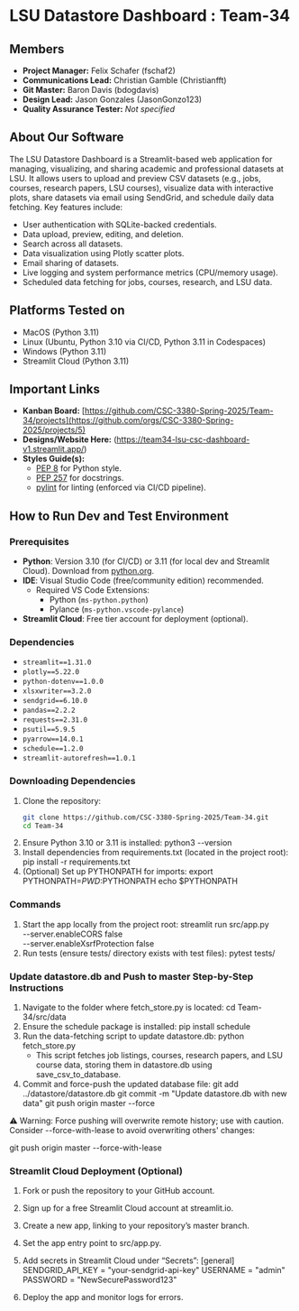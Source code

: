 # LSU Datastore Dashboard : Team-34

## Members
- **Project Manager:** Felix Schafer (fschaf2)  
- **Communications Lead:** Christian Gamble (Christianfft)  
- **Git Master:** Baron Davis (bdogdavis)  
- **Design Lead:** Jason Gonzales (JasonGonzo123)  
- **Quality Assurance Tester:** _Not specified_  

## About Our Software
The LSU Datastore Dashboard is a Streamlit-based web application for managing, visualizing, and sharing academic and professional datasets at LSU. It allows users to upload and preview CSV datasets (e.g., jobs, courses, research papers, LSU courses), visualize data with interactive plots, share datasets via email using SendGrid, and schedule daily data fetching. Key features include:

- User authentication with SQLite-backed credentials.
- Data upload, preview, editing, and deletion.
- Search across all datasets.
- Data visualization using Plotly scatter plots.
- Email sharing of datasets.
- Live logging and system performance metrics (CPU/memory usage).
- Scheduled data fetching for jobs, courses, research, and LSU data.

## Platforms Tested on
- MacOS (Python 3.11)
- Linux (Ubuntu, Python 3.10 via CI/CD, Python 3.11 in Codespaces)
- Windows (Python 3.11)
- Streamlit Cloud (Python 3.11)

## Important Links
- **Kanban Board:** [https://github.com/CSC-3380-Spring-2025/Team-34/projects](https://github.com/orgs/CSC-3380-Spring-2025/projects/5)  
- **Designs/Website Here:** (https://team34-lsu-csc-dashboard-v1.streamlit.app/)
- **Styles Guide(s):**
  - [PEP 8](https://peps.python.org/pep-0008/) for Python style.
  - [PEP 257](https://peps.python.org/pep-0257/) for docstrings.
  - [pylint](https://pylint.pycqa.org/en/latest/) for linting (enforced via CI/CD pipeline).

## How to Run Dev and Test Environment

### Prerequisites
- **Python**: Version 3.10 (for CI/CD) or 3.11 (for local dev and Streamlit Cloud). Download from [python.org](https://www.python.org/downloads/).
- **IDE**: Visual Studio Code (free/community edition) recommended.
  - Required VS Code Extensions:
    - Python (`ms-python.python`)
    - Pylance (`ms-python.vscode-pylance`)
- **Streamlit Cloud**: Free tier account for deployment (optional).

### Dependencies
- `streamlit==1.31.0`  
- `plotly==5.22.0`  
- `python-dotenv==1.0.0`  
- `xlsxwriter==3.2.0`  
- `sendgrid==6.10.0`  
- `pandas==2.2.2`  
- `requests==2.31.0`  
- `psutil==5.9.5`  
- `pyarrow==14.0.1`  
- `schedule==1.2.0`
- `streamlit-autorefresh==1.0.1`

### Downloading Dependencies
1. Clone the repository:
   ```bash
   git clone https://github.com/CSC-3380-Spring-2025/Team-34.git
   cd Team-34
2. Ensure Python 3.10 or 3.11 is installed:
   python3 --version
3. Install dependencies from requirements.txt (located in the project root):
   pip install -r requirements.txt
4. (Optional) Set up PYTHONPATH for imports:
   export PYTHONPATH=$PWD:$PYTHONPATH
   echo $PYTHONPATH
### Commands
1. Start the app locally from the project root:
  streamlit run src/app.py \
  --server.enableCORS false \
  --server.enableXsrfProtection false
2. Run tests (ensure tests/ directory exists with test files):
   pytest tests/
### Update datastore.db and Push to master Step-by-Step Instructions
1. Navigate to the folder where fetch_store.py is located:
   cd Team-34/src/data
2. Ensure the schedule package is installed:
  pip install schedule
3. Run the data-fetching script to update datastore.db:
   python fetch_store.py
     - This script fetches job listings, courses, research papers, and LSU course data, storing them in datastore.db using save_csv_to_database.
4. Commit and force-push the updated database file:
     git add ../datastore/datastore.db
     git commit -m "Update datastore.db with new data"
     git push origin master --force

⚠️ Warning: Force pushing will overwrite remote history; use with caution. Consider --force-with-lease to avoid overwriting others' changes:

git push origin master --force-with-lease

### Streamlit Cloud Deployment (Optional)
1. Fork or push the repository to your GitHub account.
2. Sign up for a free Streamlit Cloud account at streamlit.io.
3. Create a new app, linking to your repository’s master branch.
4. Set the app entry point to src/app.py.
5. Add secrets in Streamlit Cloud under “Secrets”:
     [general]
     SENDGRID_API_KEY = "your-sendgrid-api-key"
     USERNAME = "admin"
     PASSWORD = "NewSecurePassword123"

6.  Deploy the app and monitor logs for errors.
